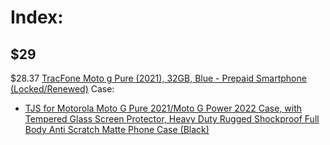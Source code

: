 # Index:
## $29
$28.37 [TracFone Moto g Pure (2021), 32GB, Blue - Prepaid Smartphone (Locked/Renewed)](https://www.amazon.com/TracFone-Moto-Pure-32GB-Blue/dp/B0C7LNLS9P/)
Case:
- [TJS for Motorola Moto G Pure 2021/Moto G Power 2022 Case, with Tempered Glass Screen Protector, Heavy Duty Rugged Shockproof Full Body Anti Scratch Matte Phone Case (Black)](https://www.amazon.com/TJS-Compatible-Motorola-Protector-Shockproof/dp/B09Q2WBS5B)
